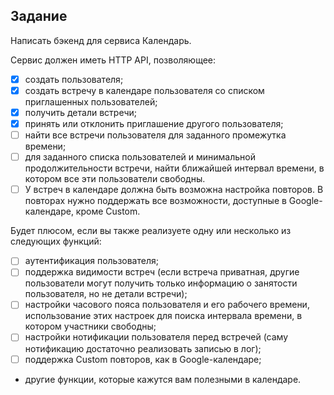 ## Задание

Написать бэкенд для сервиса Календарь.

Сервис должен иметь HTTP API, позволяющее:
* [x] создать пользователя;
* [x] создать встречу в календаре пользователя со списком приглашенных пользователей;
* [x] получить детали встречи;
* [x] принять или отклонить приглашение другого пользователя;
* [ ] найти все встречи пользователя для заданного промежутка времени;
* [ ] для заданного списка пользователей и минимальной продолжительности встречи, найти ближайшей интервал времени, в котором все эти пользователи свободны.
* [ ] У встреч в календаре должна быть возможна настройка повторов. В повторах нужно поддержать все возможности, доступные в Google-календаре, кроме Сustom.

Будет плюсом, если вы также реализуете одну или несколько из следующих функций:
* [ ] аутентификация пользователя;
* [ ] поддержка видимости встреч (если встреча приватная, другие пользователи могут получить только информацию о занятости пользователя, но не детали встречи);
* [ ] настройки часового пояса пользователя и его рабочего времени, использование этих настроек для поиска интервала времени, в котором участники свободны;
* [ ] настройки нотификации пользователя перед встречей (саму нотификацию достаточно реализовать записью в лог);
* [ ] поддержка Custom повторов, как в Google-календаре;
* другие функции, которые кажутся вам полезными в календаре.

